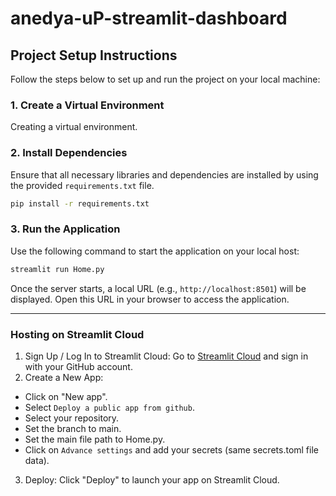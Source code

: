 # anedya-uP-streamlit-dashboard

## Project Setup Instructions

Follow the steps below to set up and run the project on your local machine:

### 1. Create a Virtual Environment

Creating a virtual environment.


### 2. Install Dependencies

Ensure that all necessary libraries and dependencies are installed by using the provided `requirements.txt` file.

```bash
pip install -r requirements.txt
```

### 3. Run the Application

Use the following command to start the application on your local host:

```bash
streamlit run Home.py
```

Once the server starts, a local URL (e.g., `http://localhost:8501`) will be displayed. Open this URL in your browser to access the application.

---

### Hosting on Streamlit Cloud

1. Sign Up / Log In to Streamlit Cloud:
Go to [Streamlit Cloud](https://streamlit.io/cloud) and sign in with your GitHub account.
2. Create a New App:
- Click on "New app".
- Select `Deploy a public app from github`.
- Select your repository.
- Set the branch to main.
- Set the main file path to Home.py.
- Click on `Advance settings` and add your secrets (same secrets.toml file data).
3. Deploy:
Click "Deploy" to launch your app on Streamlit Cloud.